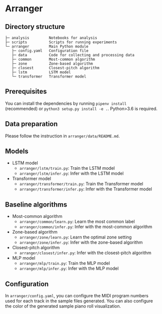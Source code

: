 Arranger
========

Directory structure
-------------------

```text
├─ analysis         Notebooks for analysis
├─ scripts          Scripts for running experiments
└─ arranger         Main Python module
   ├─ config.yaml   Configuration file
   ├─ data          Code for collecting and processing data
   ├─ common        Most-common algorithm
   ├─ zone          Zone-based algorithm
   ├─ closest       Closest-pitch algorithm
   ├─ lstm          LSTM model
   └─ transformer   Transformer model
```

Prerequisites
-------------

You can install the dependencies by running `pipenv install` (recommended) or `python3 setup.py install -e .`. Python>3.6 is required.

Data preparation
----------------

Please follow the instruction in `arranger/data/README.md`.

Models
------

- LSTM model
  - `arranger/lstm/train.py`: Train the LSTM model
  - `arranger/lstm/infer.py`: Infer with the LSTM model
- Transformer model
  - `arranger/transformer/train.py`: Train the Transformer model
  - `arranger/transformer/infer.py`: Infer with the Transformer model

Baseline algorithms
-------------------

- Most-common algorithm
  - `arranger/common/learn.py`: Learn the most common label
  - `arranger/common/infer.py`: Infer with the most-common algorithm
- Zone-based algorithm
  - `arranger/zone/learn.py`: Learn the optimal zone setting
  - `arranger/zone/infer.py`: Infer with the zone-based algorithm
- Closest-pitch algorithm
  - `arranger/closest/infer.py`: Infer with the closest-pitch algorithm
- MLP model
  - `arranger/mlp/train.py`: Train the MLP model
  - `arranger/mlp/infer.py`: Infer with the MLP model

Configuration
-------------

In `arranger/config.yaml`, you can configure the MIDI program numbers used for each track in the sample files generated. You can also configure the color of the generated sample piano roll visualization.
